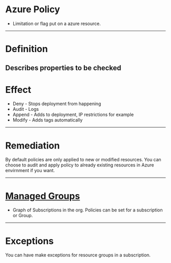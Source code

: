# Azure Policy
* Limitation or flag put on a azure resource.

---
# Definition
Describes properties to be checked
---

# Effect
* Deny - Stops deployment from happening
* Audit - Logs 
* Append - Adds to deployment, IP restrictions for example
* Modify - Adds tags automatically

---

# Remediation
By default policies are only applied to new or modified resources.  You can choose to audit and apply policy to already existing resources in Azure envirnment if you want.

---
# [Managed Groups](https://docs.microsoft.com/en-us/azure/governance/management-groups/overview)
* Graph of Subscriptions in the org.  Policies can be set for a subscription or Group.

---
# Exceptions
You can have make exceptions for resource groups in a subscription.

